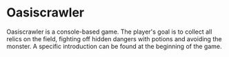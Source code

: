 # Oasiscrawler
Oasiscrawler is a console-based game. The player's goal is to collect all relics on the field, fighting off hidden dangers with potions and avoiding the monster.
A specific introduction can be found at the beginning of the game.

